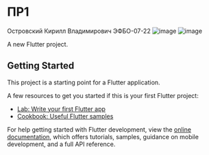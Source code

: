 # ПР1
Островский Кирилл Владимирович ЭФБО-07-22
![image](https://github.com/user-attachments/assets/0c8095c9-5f85-455f-b7f6-233aad581950)
![image](https://github.com/user-attachments/assets/a7680d2b-904f-4ec7-8548-63810aa4bcd4)


A new Flutter project.

## Getting Started

This project is a starting point for a Flutter application.

A few resources to get you started if this is your first Flutter project:

- [Lab: Write your first Flutter app](https://docs.flutter.dev/get-started/codelab)
- [Cookbook: Useful Flutter samples](https://docs.flutter.dev/cookbook)

For help getting started with Flutter development, view the
[online documentation](https://docs.flutter.dev/), which offers tutorials,
samples, guidance on mobile development, and a full API reference.
